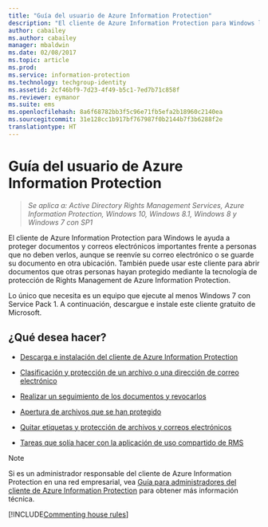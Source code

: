 ```yaml
---
title: "Guía del usuario de Azure Information Protection"
description: "El cliente de Azure Information Protection para Windows le ayuda a proteger documentos y correos electrónicos importantes frente a personas que no deben verlos, aunque se reenvíe su correo electrónico o se guarde su documento en otra ubicación."
author: cabailey
ms.author: cabailey
manager: mbaldwin
ms.date: 02/08/2017
ms.topic: article
ms.prod: 
ms.service: information-protection
ms.technology: techgroup-identity
ms.assetid: 2cf46bf9-7d23-4f49-b5c1-7ed7b71c858f
ms.reviewer: eymanor
ms.suite: ems
ms.openlocfilehash: 8a6f68782bb3f5c96e71fb5efa2b18960c2140ea
ms.sourcegitcommit: 31e128cc1b917bf767987f0b2144b7f3b6288f2e
translationtype: HT
---
```

# <a name="azure-information-protection-user-guide"></a>Guía del usuario de Azure Information Protection

>*Se aplica a: Active Directory Rights Management Services, Azure Information Protection, Windows 10, Windows 8.1, Windows 8 y Windows 7 con SP1*

El cliente de Azure Information Protection para Windows le ayuda a proteger documentos y correos electrónicos importantes frente a personas que no deben verlos, aunque se reenvíe su correo electrónico o se guarde su documento en otra ubicación. También puede usar este cliente para abrir documentos que otras personas hayan protegido mediante la tecnología de protección de Rights Management de Azure Information Protection.

Lo único que necesita es un equipo que ejecute al menos Windows 7 con Service Pack 1. A continuación, descargue e instale este cliente gratuito de Microsoft.


## <a name="what-do-you-want-to-do"></a>¿Qué desea hacer?

- [Descarga e instalación del cliente de Azure Information Protection](install-client-app.md)

- [Clasificación y protección de un archivo o una dirección de correo electrónico](client-classify-protect.md)

- [Realizar un seguimiento de los documentos y revocarlos](client-track-revoke.md)

- [Apertura de archivos que se han protegido](client-view-use-files.md)

- [Quitar etiquetas y protección de archivos y correos electrónicos](client-remove-label-protection.md)

- [Tareas que solía hacer con la aplicación de uso compartido de RMS](upgrade-client-app.md)


> [!NOTE]
> Si es un administrador responsable del cliente de Azure Information Protection en una red empresarial, vea [Guía para administradores del cliente de Azure Information Protection](client-admin-guide.md) para obtener más información técnica. 


[!INCLUDE[Commenting house rules](../includes/houserules.md)]